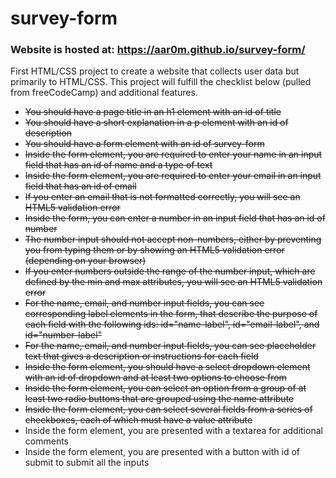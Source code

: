 # survey-form
### Website is hosted at: https://aar0m.github.io/survey-form/
First HTML/CSS project to create a website that collects user data but primarily to HTML/CSS. This project will fulfill the checklist below (pulled from freeCodeCamp) and additional features.

* ~~You should have a page title in an h1 element with an id of title~~
* ~~You should have a short explanation in a p element with an id of description~~
* ~~You should have a form element with an id of survey-form~~
* ~~Inside the form element, you are required to enter your name in an input field that has an id of name and a type of text~~
* ~~Inside the form element, you are required to enter your email in an input field that has an id of email~~
* ~~If you enter an email that is not formatted correctly, you will see an HTML5 validation error~~
* ~~Inside the form, you can enter a number in an input field that has an id of number~~
* ~~The number input should not accept non-numbers, either by preventing you from typing them or by showing an HTML5 validation error (depending on your browser)~~
* ~~If you enter numbers outside the range of the number input, which are defined by the min and max attributes, you will see an HTML5 validation error~~
* ~~For the name, email, and number input fields, you can see corresponding label elements in the form, that describe the purpose of each field with the following ids: id="name-label", id="email-label", and id="number-label"~~
* ~~For the name, email, and number input fields, you can see placeholder text that gives a description or instructions for each field~~
* ~~Inside the form element, you should have a select dropdown element with an id of dropdown and at least two options to choose from~~
* ~~Inside the form element, you can select an option from a group of at least two radio buttons that are grouped using the name attribute~~
* ~~Inside the form element, you can select several fields from a series of checkboxes, each of which must have a value attribute~~
* Inside the form element, you are presented with a textarea for additional comments
* Inside the form element, you are presented with a button with id of submit to submit all the inputs
